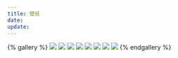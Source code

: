 ```yaml
---
title: 壁纸
date: 
update: 
---
```


{% gallery %}
![](https://hd.wallpaperswide.com/thumbs/travel_to_norway_s_lofoten_islands-t2.jpg)
![](https://hd.wallpaperswide.com/thumbs/romantic_spring_2-t2.jpg)
![](https://hd.wallpaperswide.com/thumbs/early_morning_in_aosta_valley-t2.jpg)
![](https://s1.ax1x.com/2023/06/19/pC306PI.png)
![](https://s1.ax1x.com/2023/06/19/pC30gRP.png)
![](https://s1.ax1x.com/2023/06/19/pC30WM8.png)
![](https://s1.ax1x.com/2023/06/19/pC305ZQ.png)
![](https://s1.ax1x.com/2022/11/28/zUTGSU.jpg)
{% endgallery %}